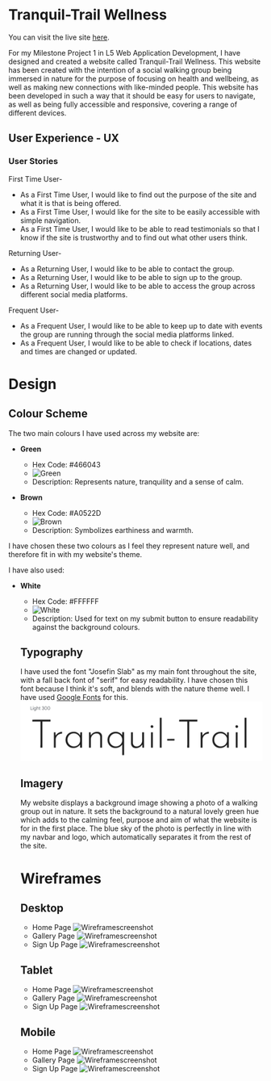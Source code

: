 # Tranquil-Trail Wellness

You can visit the live site [here]( https://jtam90.github.io/Tranquil-Trail-Wellness/).

For my Milestone Project 1 in L5 Web Application Development, I have designed and created a website called Tranquil-Trail Wellness. This website has been created with the intention of a social walking group being immersed in nature for the purpose of focusing on health and wellbeing, as well as making new connections with like-minded people. This website has been developed in such a way that it should be easy for users to navigate, as well as being fully accessible and responsive, covering a range of different devices.
## User Experience - UX
### User Stories
First Time User- 

- As a First Time User, I would like to find out the purpose of the site and what it is that is being offered.
- As a First Time User, I would like for the site to be easily accessible with simple navigation.
- As a First Time User, I would like to be able to read testimonials so that I know if the site is trustworthy and to find out what other users think.


Returning User-

- As a Returning User, I would like to be able to contact the group.
- As a Returning User, I would like to be able to sign up to the group.
- As a Returning User, I would like to be able to access the group across different social media platforms.


Frequent User-

- As a Frequent User, I would like to be able to keep up to date with events the group are running through the social media platforms linked.
- As a Frequent User, I would like to be able to check if locations, dates and times are changed or updated.

# Design

## Colour Scheme

The two main colours I have used across my website are:

- **Green**
  - Hex Code: #466043
  - ![Green](https://via.placeholder.com/15/466043/000000?text=+)
  - Description: Represents nature, tranquility and a sense of calm.

- **Brown**
  - Hex Code: #A0522D
  - ![Brown](https://via.placeholder.com/15/A0522D/000000?text=+)
  - Description: Symbolizes earthiness and warmth.

I have chosen these two colours as I feel they represent nature well, and therefore fit in with my website's theme.

I have also used:

- **White**
  - Hex Code: #FFFFFF
  - ![White](https://via.placeholder.com/15/FFFFFF/000000?text=+)
  - Description: Used for text on my submit button to ensure readability against the background colours.

  ## Typography

  I have used the font "Josefin Slab" as my main font throughout the site, with a fall back font of "serif" for easy readability. I have chosen this font because I think it's soft, and blends with the nature theme well. I have used <a href="https://fonts.google.com">Google Fonts</a> for this.
  ![Font Screenshot](/documents/fontexample.png)

  ## Imagery

  My website displays a background image showing a photo of a walking group out in nature. It sets the background to a natural lovely green hue which adds to the calming feel, purpose and aim of what the website is for in the first place. The blue sky of the photo is perfectly in line with my navbar and logo, which automatically separates it from the rest of the site. 

  # Wireframes

  ## Desktop
  
  - Home Page ![Wireframescreenshot](https://github.com/jtam90/Tranquil-Trail-Wellness/blob/main/documents/Desktop-HomePage.png)
  - Gallery Page ![Wireframescreenshot](https://github.com/jtam90/Tranquil-Trail-Wellness/blob/main/documents/Desktop-Gallery.png)
  - Sign Up Page ![Wireframescreenshot](https://github.com/jtam90/Tranquil-Trail-Wellness/blob/main/documents/Desktop-SignUp.png)

  ## Tablet

  - Home Page ![Wireframescreenshot](https://github.com/jtam90/Tranquil-Trail-Wellness/blob/main/documents/Tablet-HomePage.png)
  - Gallery Page ![Wireframescreenshot](https://github.com/jtam90/Tranquil-Trail-Wellness/blob/main/documents/Tablet-Gallery.png)
  - Sign Up Page ![Wireframescreenshot](https://github.com/jtam90/Tranquil-Trail-Wellness/blob/main/documents/Tablet-SignUp.png)

  ## Mobile

  - Home Page ![Wireframescreenshot](https://github.com/jtam90/Tranquil-Trail-Wellness/blob/main/documents/Mobile-HomePage.png)
  - Gallery Page ![Wireframescreenshot](https://github.com/jtam90/Tranquil-Trail-Wellness/blob/main/documents/Mobile-Gallery.png)
  - Sign Up Page ![Wireframescreenshot](https://github.com/jtam90/Tranquil-Trail-Wellness/blob/main/documents/Mobile-SignUp.png)




